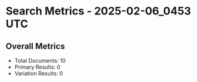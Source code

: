 # Search Metrics - 2025-02-06_0453 UTC

## Overall Metrics
- Total Documents: 10
- Primary Results: 0
- Variation Results: 0
